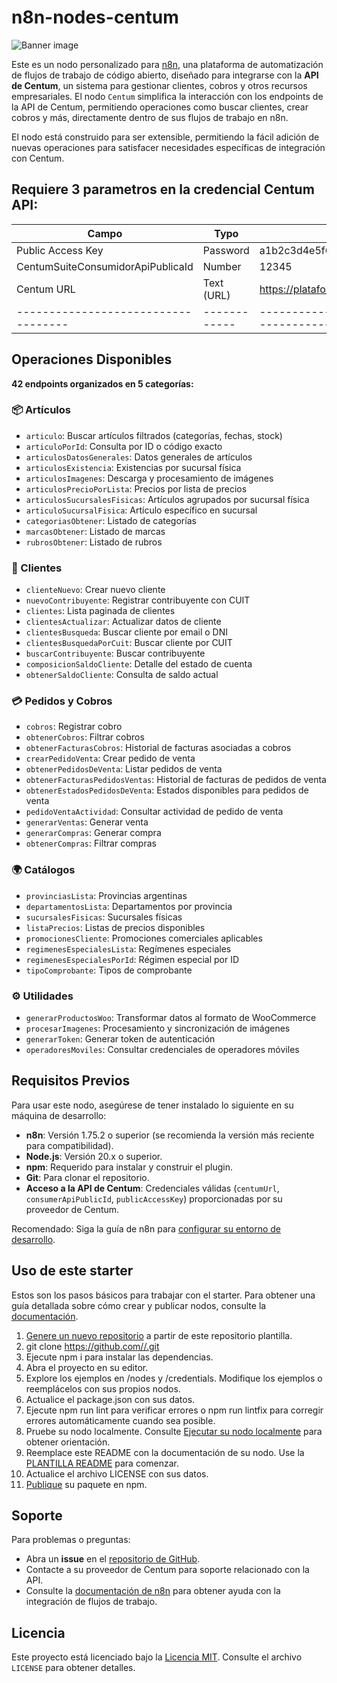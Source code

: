 # n8n-nodes-centum

![Banner image](https://user-images.githubusercontent.com/10284570/173569848-c624317f-42b1-45a6-ab09-f0ea3c247648.png)

Este es un nodo personalizado para [n8n](https://n8n.io/), una plataforma de automatización de flujos de trabajo de código abierto, diseñado para integrarse con la **API de Centum**, un sistema para gestionar clientes, cobros y otros recursos empresariales. El nodo `Centum` simplifica la interacción con los endpoints de la API de Centum, permitiendo operaciones como buscar clientes, crear cobros y más, directamente dentro de sus flujos de trabajo en n8n.

El nodo está construido para ser extensible, permitiendo la fácil adición de nuevas operaciones para satisfacer necesidades específicas de integración con Centum.

## Requiere 3 parametros en la credencial **Centum API**:

| Campo                             | Typo       | Ejemplo                                                     | Requerido |
|-----------------------------------|------------|-------------------------------------------------------------|-----------|
| Public Access Key                 | Password   | a1b2c3d4e5f6g7h8i9j0...                                     | Yes       |
| CentumSuiteConsumidorApiPublicaId | Number     | 12345                                                       | Yes       |
| Centum URL                        | Text (URL) | https://plataformaX.centum.com.ar:23990/BLX                 | Yes       |
|-----------------------------------|------------|-------------------------------------------------------------|-----------|



## Operaciones Disponibles

**42 endpoints organizados en 5 categorías:**

### 📦 Artículos
- `articulo`: Buscar artículos filtrados (categorías, fechas, stock)
- `articuloPorId`: Consulta por ID o código exacto
- `articulosDatosGenerales`: Datos generales de artículos
- `articulosExistencia`: Existencias por sucursal física
- `articulosImagenes`: Descarga y procesamiento de imágenes
- `articulosPrecioPorLista`: Precios por lista de precios
- `articulosSucursalesFisicas`: Artículos agrupados por sucursal física
- `articuloSucursalFisica`: Artículo específico en sucursal
- `categoriasObtener`: Listado de categorías
- `marcasObtener`: Listado de marcas
- `rubrosObtener`: Listado de rubros

### 👤 Clientes
- `clienteNuevo`: Crear nuevo cliente
- `nuevoContribuyente`: Registrar contribuyente con CUIT
- `clientes`: Lista paginada de clientes
- `clientesActualizar`: Actualizar datos de cliente
- `clientesBusqueda`: Buscar cliente por email o DNI
- `clientesBusquedaPorCuit`: Buscar cliente por CUIT
- `buscarContribuyente`: Buscar contribuyente
- `composicionSaldoCliente`: Detalle del estado de cuenta
- `obtenerSaldoCliente`: Consulta de saldo actual

### 💳 Pedidos y Cobros
- `cobros`: Registrar cobro
- `obtenerCobros`: Filtrar cobros
- `obtenerFacturasCobros`: Historial de facturas asociadas a cobros
- `crearPedidoVenta`: Crear pedido de venta
- `obtenerPedidosDeVenta`: Listar pedidos de venta
- `obtenerFacturasPedidosVentas`: Historial de facturas de pedidos de venta
- `obtenerEstadosPedidosDeVenta`: Estados disponibles para pedidos de venta
- `pedidoVentaActividad`: Consultar actividad de pedido de venta
- `generarVentas`: Generar venta
- `generarCompras`: Generar compra
- `obtenerCompras`: Filtrar compras

### 🌍 Catálogos
- `provinciasLista`: Provincias argentinas
- `departamentosLista`: Departamentos por provincia
- `sucursalesFisicas`: Sucursales físicas
- `listaPrecios`: Listas de precios disponibles
- `promocionesCliente`: Promociones comerciales aplicables
- `regimenesEspecialesLista`: Regímenes especiales
- `regimenesEspecialesPorId`: Régimen especial por ID
- `tipoComprobante`: Tipos de comprobante

### ⚙️ Utilidades
- `generarProductosWoo`: Transformar datos al formato de WooCommerce
- `procesarImagenes`: Procesamiento y sincronización de imágenes
- `generarToken`: Generar token de autenticación
- `operadoresMoviles`: Consultar credenciales de operadores móviles

## Requisitos Previos

Para usar este nodo, asegúrese de tener instalado lo siguiente en su máquina de desarrollo:

- **n8n**: Versión 1.75.2 o superior (se recomienda la versión más reciente para compatibilidad).
- **Node.js**: Versión 20.x o superior.
- **npm**: Requerido para instalar y construir el plugin.
- **Git**: Para clonar el repositorio.
- **Acceso a la API de Centum**: Credenciales válidas (`centumUrl`, `consumerApiPublicId`, `publicAccessKey`) proporcionadas por su proveedor de Centum.

Recomendado: Siga la guía de n8n para [configurar su entorno de desarrollo](https://docs.n8n.io/integrations/creating-nodes/build/node-development-environment/).

## Uso de este starter

Estos son los pasos básicos para trabajar con el starter. Para obtener una guía detallada sobre cómo crear y publicar nodos, consulte la [documentación](https://docs.n8n.io/integrations/creating-nodes/).

1.  [Genere un nuevo repositorio](https://github.com/n8n-io/n8n-nodes-starter/generate) a partir de este repositorio plantilla.
2.  git clone https://github.com//.git
3.  Ejecute npm i para instalar las dependencias.
4.  Abra el proyecto en su editor.
5.  Explore los ejemplos en /nodes y /credentials. Modifique los ejemplos o reemplácelos con sus propios nodos.
6.  Actualice el package.json con sus datos.
7.  Ejecute npm run lint para verificar errores o npm run lintfix para corregir errores automáticamente cuando sea posible.
8.  Pruebe su nodo localmente. Consulte [Ejecutar su nodo localmente](https://docs.n8n.io/integrations/creating-nodes/test/run-node-locally/) para obtener orientación.
9.  Reemplace este README con la documentación de su nodo. Use la [PLANTILLA README](/broobe/n8n/n8n-nodes-blocky-nodes/-/blob/main/README_TEMPLATE.md) para comenzar.
10.  Actualice el archivo LICENSE con sus datos.
11.  [Publique](https://docs.npmjs.com/packages-and-modules/contributing-packages-to-the-registry) su paquete en npm.

## Soporte

Para problemas o preguntas:
- Abra un **issue** en el [repositorio de GitHub](https://github.com/your-username/n8n-nodes-centum).
- Contacte a su proveedor de Centum para soporte relacionado con la API.
- Consulte la [documentación de n8n](https://docs.n8n.io/) para obtener ayuda con la integración de flujos de trabajo.

## Licencia

Este proyecto está licenciado bajo la [Licencia MIT](LICENSE). Consulte el archivo `LICENSE` para obtener detalles.
